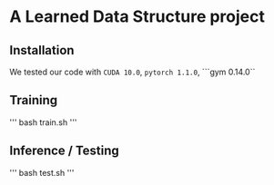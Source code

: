 # A Learned Data Structure project

## Installation
We tested our code with ```CUDA 10.0```, ```pytorch 1.1.0```, ```gym 0.14.0``

## Training
'''
bash train.sh
'''

## Inference / Testing
'''
bash test.sh
'''
